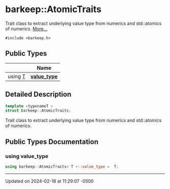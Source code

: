 # barkeep::AtomicTraits


Trait class to extract underlying value type from numerics and std::atomics of numerics.  [More...](#detailed-description)


`#include <barkeep.h>`

## Public Types

<span class="api-table">

|                | Name           |
| -------------- | -------------- |
| using [T](api/Classes/classbarkeep_1_1_counter.md) | **[value_type](api/Classes/structbarkeep_1_1_atomic_traits.md#using-value_type)**  |


</span>

## Detailed Description

```cpp
template <typenameT >
struct barkeep::AtomicTraits;
```

Trait class to extract underlying value type from numerics and std::atomics of numerics. 
## Public Types Documentation

### using value_type

```cpp
using barkeep::AtomicTraits< T >::value_type =  T;
```


-------------------------------

Updated on 2024-02-18 at 11:29:07 -0500